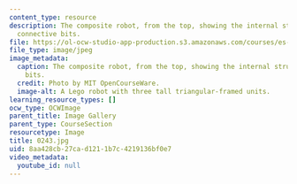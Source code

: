 ```yaml
---
content_type: resource
description: The composite robot, from the top, showing the internal structure and
  connective bits.
file: https://ol-ocw-studio-app-production.s3.amazonaws.com/courses/es-293-lego-robotics-spring-2007/8aa428cb27cad1211b7c4219136bf0e7_0243.jpg
file_type: image/jpeg
image_metadata:
  caption: The composite robot, from the top, showing the internal structure and connective
    bits.
  credit: Photo by MIT OpenCourseWare.
  image-alt: A Lego robot with three tall triangular-framed units.
learning_resource_types: []
ocw_type: OCWImage
parent_title: Image Gallery
parent_type: CourseSection
resourcetype: Image
title: 0243.jpg
uid: 8aa428cb-27ca-d121-1b7c-4219136bf0e7
video_metadata:
  youtube_id: null
---
```

